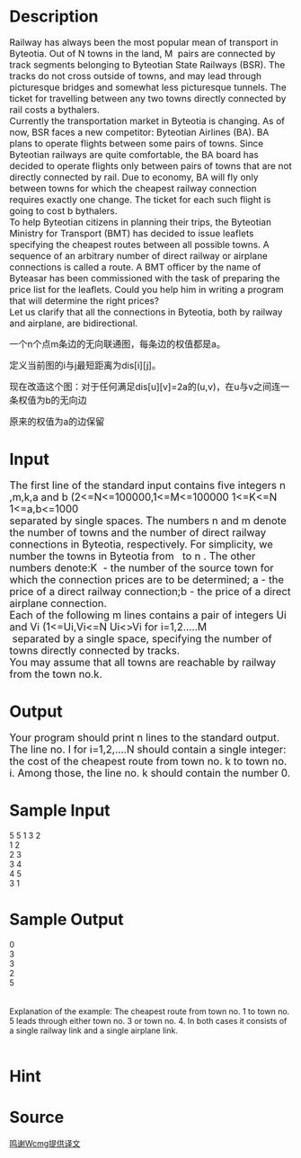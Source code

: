 
# Description

<div class="content"><p><span style="font-size: medium; ">Railway has always been the most popular mean of transport in Byteotia. Out of N towns in the land, M  pairs are connected by track segments belonging to Byteotian State Railways (BSR). The tracks do not cross outside of towns, and may lead through picturesque bridges and somewhat less picturesque tunnels. The ticket for travelling between any two towns directly connected by rail costs a bythalers.<br/>
Currently the transportation market in Byteotia is changing. As of now, BSR faces a new competitor: Byteotian Airlines (BA). BA plans to operate flights between some pairs of towns. Since Byteotian railways are quite comfortable, the BA board has decided to operate flights only between pairs of towns that are not directly connected by rail. Due to economy, BA will fly only between towns for which the cheapest railway connection requires exactly one change. The ticket for each such flight is going to cost b bythalers.<br/>
To help Byteotian citizens in planning their trips, the Byteotian Ministry for Transport (BMT) has decided to issue leaflets specifying the cheapest routes between all possible towns. A sequence of an arbitrary number of direct railway or airplane connections is called a route. A BMT officer by the name of Byteasar has been commissioned with the task of preparing the price list for the leaflets. Could you help him in writing a program that will determine the right prices?<br/>
Let us clarify that all the connections in Byteotia, both by railway and airplane, are bidirectional.<br/>
</span></p>
<p><span style="font-size: medium; ">一个n个点m条边的无向联通图，每条边的权值都是a。</span></p>
<p><span style="font-size: medium; ">定义当前图的i与j最短距离为dis[i][j]。</span></p>
<p><span style="font-size: medium; ">现在改造这个图：对于任何满足dis[u][v]=2a的(u,v)，在u与v之间连一条权值为b的无向边</span></p>
<p><span style="font-size: medium; ">原来的权值为a的边保留</span></p>
<p></p></div>

# Input

<div class="content"><p><font size="4">The first line of the standard input contains five integers n ,m,k,a and b (2&lt;=N&lt;=100000,1&lt;=M&lt;=100000 1&lt;=K&lt;=N 1&lt;=a,b&lt;=1000<br/>
separated by single spaces. The numbers n and m denote the number of towns and the number of direct railway connections in Byteotia, respectively. For simplicity, we number the towns in Byteotia from   to n . The other numbers denote:K  - the number of the source town for which the connection prices are to be determined; a - the price of a direct railway connection;b - the price of a direct airplane connection.<br/>
Each of the following m lines contains a pair of integers Ui and Vi (1&lt;=Ui,Vi&lt;=N Ui&lt;&gt;Vi for i=1,2…..M<br/>
 separated by a single space, specifying the number of towns directly connected by tracks.<br/>
You may assume that all towns are reachable by railway from the town no.k.<br/>
</font></p></div>

# Output

<div class="content"><p><font size="4">Your program should print n lines to the standard output. The line no. I for i=1,2,….N should contain a single integer: the cost of the cheapest route from town no. k to town no. i. Among those, the line no. k should contain the number 0.<br/>
</font></p></div>

# Sample Input

<div class="content"><span class="sampledata">5 5 1 3 2<br/>
1 2<br/>
2 3<br/>
3 4<br/>
4 5<br/>
3 1<br/>
</span></div>

# Sample Output

<div class="content"><span class="sampledata">0<br/>
3<br/>
3<br/>
2<br/>
5<br/>
<br/>
<br/>
Explanation of the example: The cheapest route from town no. 1 to town no. 5 leads through either town no. 3 or town no. 4. In both cases it consists of a single railway link and a single airplane link.<br/>
<br/>
</span></div>

# Hint

<div class="content"><p></p></div>

# Source

<div class="content"><p><a href="problemset.php?search=鸣谢Wcmg提供译文">鸣谢Wcmg提供译文</a></p></div>


